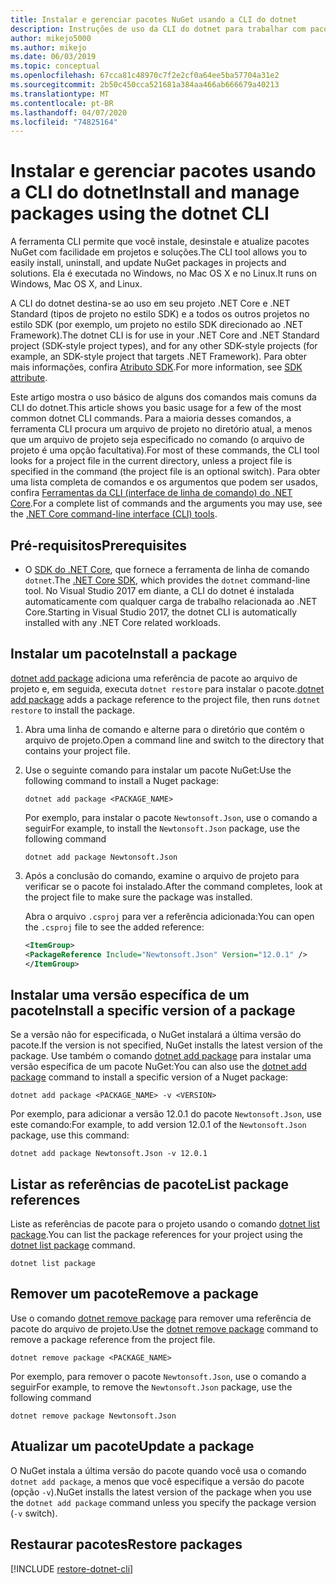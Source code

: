 ```yaml
---
title: Instalar e gerenciar pacotes NuGet usando a CLI do dotnet
description: Instruções de uso da CLI do dotnet para trabalhar com pacotes NuGet.
author: mikejo5000
ms.author: mikejo
ms.date: 06/03/2019
ms.topic: conceptual
ms.openlocfilehash: 67cca81c48970c7f2e2cf0a64ee5ba57704a31e2
ms.sourcegitcommit: 2b50c450cca521681a384aa466ab666679a40213
ms.translationtype: MT
ms.contentlocale: pt-BR
ms.lasthandoff: 04/07/2020
ms.locfileid: "74825164"
---
```

# <a name="install-and-manage-packages-using-the-dotnet-cli"></a><span data-ttu-id="22968-103">Instalar e gerenciar pacotes usando a CLI do dotnet</span><span class="sxs-lookup"><span data-stu-id="22968-103">Install and manage packages using the dotnet CLI</span></span>

<span data-ttu-id="22968-104">A ferramenta CLI permite que você instale, desinstale e atualize pacotes NuGet com facilidade em projetos e soluções.</span><span class="sxs-lookup"><span data-stu-id="22968-104">The CLI tool allows you to easily install, uninstall, and update NuGet packages in projects and solutions.</span></span> <span data-ttu-id="22968-105">Ela é executada no Windows, no Mac OS X e no Linux.</span><span class="sxs-lookup"><span data-stu-id="22968-105">It runs on Windows, Mac OS X, and Linux.</span></span>

<span data-ttu-id="22968-106">A CLI do dotnet destina-se ao uso em seu projeto .NET Core e .NET Standard (tipos de projeto no estilo SDK) e a todos os outros projetos no estilo SDK (por exemplo, um projeto no estilo SDK direcionado ao .NET Framework).</span><span class="sxs-lookup"><span data-stu-id="22968-106">The dotnet CLI is for use in your .NET Core and .NET Standard project (SDK-style project types), and for any other SDK-style projects (for example, an SDK-style project that targets .NET Framework).</span></span> <span data-ttu-id="22968-107">Para obter mais informações, confira [Atributo SDK](/dotnet/core/tools/csproj#additions).</span><span class="sxs-lookup"><span data-stu-id="22968-107">For more information, see [SDK attribute](/dotnet/core/tools/csproj#additions).</span></span>

<span data-ttu-id="22968-108">Este artigo mostra o uso básico de alguns dos comandos mais comuns da CLI do dotnet.</span><span class="sxs-lookup"><span data-stu-id="22968-108">This article shows you basic usage for a few of the most common dotnet CLI commands.</span></span> <span data-ttu-id="22968-109">Para a maioria desses comandos, a ferramenta CLI procura um arquivo de projeto no diretório atual, a menos que um arquivo de projeto seja especificado no comando (o arquivo de projeto é uma opção facultativa).</span><span class="sxs-lookup"><span data-stu-id="22968-109">For most of these commands, the CLI tool looks for a project file in the current directory, unless a project file is specified in the command (the project file is an optional switch).</span></span> <span data-ttu-id="22968-110">Para obter uma lista completa de comandos e os argumentos que podem ser usados, confira [Ferramentas da CLI (interface de linha de comando) do .NET Core](../reference/dotnet-commands.md).</span><span class="sxs-lookup"><span data-stu-id="22968-110">For a complete list of commands and the arguments you may use, see the [.NET Core command-line interface (CLI) tools](../reference/dotnet-commands.md).</span></span>

## <a name="prerequisites"></a><span data-ttu-id="22968-111">Pré-requisitos</span><span class="sxs-lookup"><span data-stu-id="22968-111">Prerequisites</span></span>

- <span data-ttu-id="22968-112">O [SDK do .NET Core](https://www.microsoft.com/net/download/), que fornece a ferramenta de linha de comando `dotnet`.</span><span class="sxs-lookup"><span data-stu-id="22968-112">The [.NET Core SDK](https://www.microsoft.com/net/download/), which provides the `dotnet` command-line tool.</span></span> <span data-ttu-id="22968-113">No Visual Studio 2017 em diante, a CLI do dotnet é instalada automaticamente com qualquer carga de trabalho relacionada ao .NET Core.</span><span class="sxs-lookup"><span data-stu-id="22968-113">Starting in Visual Studio 2017, the dotnet CLI is automatically installed with any .NET Core related workloads.</span></span>

## <a name="install-a-package"></a><span data-ttu-id="22968-114">Instalar um pacote</span><span class="sxs-lookup"><span data-stu-id="22968-114">Install a package</span></span>

<span data-ttu-id="22968-115">[dotnet add package](/dotnet/core/tools/dotnet-add-package?tabs=netcore2x) adiciona uma referência de pacote ao arquivo de projeto e, em seguida, executa `dotnet restore` para instalar o pacote.</span><span class="sxs-lookup"><span data-stu-id="22968-115">[dotnet add package](/dotnet/core/tools/dotnet-add-package?tabs=netcore2x) adds a package reference to the project file, then runs `dotnet restore` to install the package.</span></span>

1. <span data-ttu-id="22968-116">Abra uma linha de comando e alterne para o diretório que contém o arquivo de projeto.</span><span class="sxs-lookup"><span data-stu-id="22968-116">Open a command line and switch to the directory that contains your project file.</span></span>

2. <span data-ttu-id="22968-117">Use o seguinte comando para instalar um pacote NuGet:</span><span class="sxs-lookup"><span data-stu-id="22968-117">Use the following command to install a Nuget package:</span></span>

    ```dotnetcli
    dotnet add package <PACKAGE_NAME>
    ```

    <span data-ttu-id="22968-118">Por exemplo, para instalar o pacote `Newtonsoft.Json`, use o comando a seguir</span><span class="sxs-lookup"><span data-stu-id="22968-118">For example, to install the `Newtonsoft.Json` package, use the following command</span></span>

    ```dotnetcli
    dotnet add package Newtonsoft.Json
    ```

3. <span data-ttu-id="22968-119">Após a conclusão do comando, examine o arquivo de projeto para verificar se o pacote foi instalado.</span><span class="sxs-lookup"><span data-stu-id="22968-119">After the command completes, look at the project file to make sure the package was installed.</span></span>

   <span data-ttu-id="22968-120">Abra o arquivo `.csproj` para ver a referência adicionada:</span><span class="sxs-lookup"><span data-stu-id="22968-120">You can open the `.csproj` file to see the added reference:</span></span>

    ```xml
   <ItemGroup>
    <PackageReference Include="Newtonsoft.Json" Version="12.0.1" />
   </ItemGroup>
    ```

## <a name="install-a-specific-version-of-a-package"></a><span data-ttu-id="22968-121">Instalar uma versão específica de um pacote</span><span class="sxs-lookup"><span data-stu-id="22968-121">Install a specific version of a package</span></span>

<span data-ttu-id="22968-122">Se a versão não for especificada, o NuGet instalará a última versão do pacote.</span><span class="sxs-lookup"><span data-stu-id="22968-122">If the version is not specified, NuGet installs the latest version of the package.</span></span> <span data-ttu-id="22968-123">Use também o comando [dotnet add package](/dotnet/core/tools/dotnet-add-package?tabs=netcore2x) para instalar uma versão específica de um pacote NuGet:</span><span class="sxs-lookup"><span data-stu-id="22968-123">You can also use the [dotnet add package](/dotnet/core/tools/dotnet-add-package?tabs=netcore2x) command to install a specific version of a Nuget package:</span></span>

```dotnetcli
dotnet add package <PACKAGE_NAME> -v <VERSION>
```

<span data-ttu-id="22968-124">Por exemplo, para adicionar a versão 12.0.1 do pacote `Newtonsoft.Json`, use este comando:</span><span class="sxs-lookup"><span data-stu-id="22968-124">For example, to add version 12.0.1 of the `Newtonsoft.Json` package, use this command:</span></span>

```dotnetcli
dotnet add package Newtonsoft.Json -v 12.0.1
```

## <a name="list-package-references"></a><span data-ttu-id="22968-125">Listar as referências de pacote</span><span class="sxs-lookup"><span data-stu-id="22968-125">List package references</span></span>

<span data-ttu-id="22968-126">Liste as referências de pacote para o projeto usando o comando [dotnet list package](/dotnet/core/tools/dotnet-list-package?tabs=netcore2x).</span><span class="sxs-lookup"><span data-stu-id="22968-126">You can list the package references for your project using the [dotnet list package](/dotnet/core/tools/dotnet-list-package?tabs=netcore2x) command.</span></span>

```dotnetcli
dotnet list package
```

## <a name="remove-a-package"></a><span data-ttu-id="22968-127">Remover um pacote</span><span class="sxs-lookup"><span data-stu-id="22968-127">Remove a package</span></span>

<span data-ttu-id="22968-128">Use o comando [dotnet remove package](/dotnet/core/tools/dotnet-remove-package?tabs=netcore2x) para remover uma referência de pacote do arquivo de projeto.</span><span class="sxs-lookup"><span data-stu-id="22968-128">Use the [dotnet remove package](/dotnet/core/tools/dotnet-remove-package?tabs=netcore2x) command to remove a package reference from the project file.</span></span>

```dotnetcli
dotnet remove package <PACKAGE_NAME>
```

<span data-ttu-id="22968-129">Por exemplo, para remover o pacote `Newtonsoft.Json`, use o comando a seguir</span><span class="sxs-lookup"><span data-stu-id="22968-129">For example, to remove the `Newtonsoft.Json` package, use the following command</span></span>

```dotnetcli
dotnet remove package Newtonsoft.Json
```

## <a name="update-a-package"></a><span data-ttu-id="22968-130">Atualizar um pacote</span><span class="sxs-lookup"><span data-stu-id="22968-130">Update a package</span></span>

<span data-ttu-id="22968-131">O NuGet instala a última versão do pacote quando você usa o comando `dotnet add package`, a menos que você especifique a versão do pacote (opção `-v`).</span><span class="sxs-lookup"><span data-stu-id="22968-131">NuGet installs the latest version of the package when you use the `dotnet add package` command unless you specify the package version (`-v` switch).</span></span>

## <a name="restore-packages"></a><span data-ttu-id="22968-132">Restaurar pacotes</span><span class="sxs-lookup"><span data-stu-id="22968-132">Restore packages</span></span>

[!INCLUDE [restore-dotnet-cli](includes/restore-dotnet-cli.md)]
